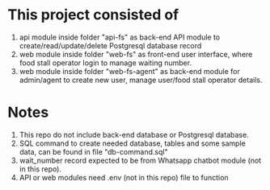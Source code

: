 # This project consisted of
1. api module inside folder "api-fs" as back-end API module to create/read/update/delete Postgresql database record
2. web module inside folder "web-fs" as front-end user interface, where food stall operator login to manage waiting number.
3. web module inside folder "web-fs-agent" as back-end module for admin/agent to create new user, manage user/food stall operator details.


# Notes
1. This repo do not include back-end database or Postgresql database.
2. SQL command to create needed database, tables and some sample data, can be found in file "db-command.sql"
3. wait_number record expected to be from Whatsapp chatbot module (not in this repo).
4. API or web modules need .env (not in this repo) file to function